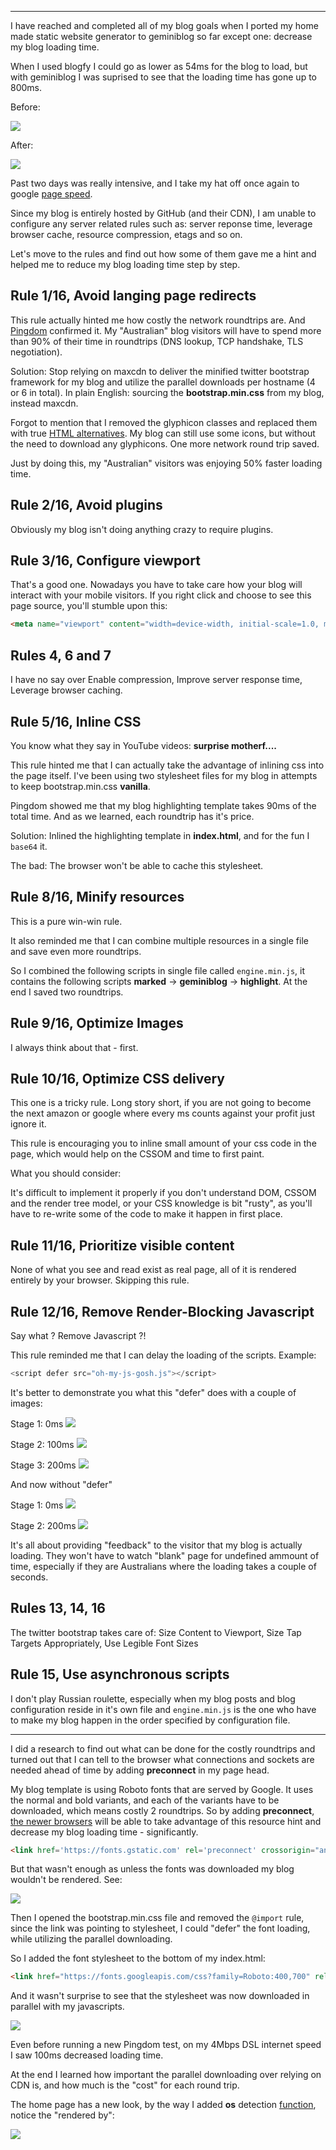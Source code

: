 
---

I have reached and completed all of my blog goals when I ported my home made static website generator to geminiblog so far except one: decrease my blog loading time.

When I used blogfy I could go as lower as 54ms for the blog to load, but with geminiblog I was suprised to see that the loading time has gone up to 800ms.

Before:

![](img/file/revup/1.png)

After:

![](img/file/revup/2.png)

Past two days was really intensive, and I take my hat off once again to google [page speed](https://developers.google.com/speed/docs/insights/rules#speed-rules).

Since my blog is entirely hosted by GitHub (and their CDN), I am unable to configure any server related rules such as: server reponse time, leverage browser cache, resource compression, etags and so on.

Let's move to the rules and find out how some of them gave me a hint and helped me to reduce my blog loading time step by step.

## Rule 1/16, Avoid langing page redirects

This rule actually hinted me how costly the network roundtrips are. And [Pingdom](http://tools.pingdom.com/fpt/) confirmed it. My "Australian" blog visitors will have to spend more than 90% of their time in roundtrips (DNS lookup, TCP handshake, TLS negotiation).

Solution: Stop relying on maxcdn to deliver the minified twitter bootstrap framework for my blog and utilize the parallel downloads per hostname (4 or 6 in total). In plain English: sourcing the **bootstrap.min.css** from my blog, instead maxcdn.

Forgot to mention that I removed the glyphicon classes and replaced them with true [HTML alternatives](http://www.w3schools.com/html/html_symbols.asp). My blog can still use some icons, but without the need to download any glyphicons. One more network round trip saved.

Just by doing this, my "Australian" visitors was enjoying 50% faster loading time.

## Rule 2/16, Avoid plugins
Obviously my blog isn't doing anything crazy to require plugins.

## Rule 3/16, Configure viewport
That's a good one. Nowadays you have to take care how your blog will interact with your mobile visitors. If you right click and choose to see this page source, you'll stumble upon this:

```html
<meta name="viewport" content="width=device-width, initial-scale=1.0, maximum-scale=1.0">
```

## Rules 4, 6 and 7
I have no say over Enable compression, Improve server response time, Leverage browser caching.

## Rule 5/16, Inline CSS
You know what they say in YouTube videos: **surprise motherf....**

This rule hinted me that I can actually take the advantage of inlining css into the page itself. I've been using two stylesheet files for my blog in attempts to keep bootstrap.min.css **vanilla**.

Pingdom showed me that my blog highlighting template takes 90ms of the total time. And as we learned, each roundtrip has it's price.

Solution: Inlined the highlighting template in **index.html**, and for the fun I `base64` it.

The bad: The browser won't be able to cache this stylesheet.


## Rule 8/16, Minify resources
This is a pure win-win rule.

It also reminded me that I can combine multiple resources in a single file and save even more roundtrips.

So I combined the following scripts in single file called `engine.min.js`, it contains the following scripts **marked** -> **geminiblog** -> **highlight**. At the end I saved two roundtrips.

## Rule 9/16, Optimize Images
I always think about that - first.

## Rule 10/16, Optimize CSS delivery
This one is a tricky rule. Long story short, if you are not going to become the next amazon or google where every ms counts against your profit just ignore it.

This rule is encouraging you to inline small amount of your css code in the page, which would help on the CSSOM and time to first paint.

What you should consider:

It's difficult to implement it properly if you don't understand DOM, CSSOM and the render tree model, or your CSS knowledge is bit "rusty", as you'll have to re-write some of the code to make it happen in first place.

## Rule 11/16, Prioritize visible content
None of what you see and read exist as real page, all of it is rendered entirely by your browser. Skipping this rule.

## Rule 12/16, Remove Render-Blocking Javascript
Say what ? Remove Javascript ?!

This rule reminded me that I can delay the loading of the scripts. Example:

```javascript
<script defer src="oh-my-js-gosh.js"></script>
```

It's better to demonstrate you what this "defer" does with a couple of images:

Stage 1: 0ms
![](img/file/revup/demo1.png)

Stage 2: 100ms
![](img/file/revup/demo2.png)

Stage 3: 200ms
![](img/file/revup/demo3.png)

And now without "defer"

Stage 1: 0ms
![](img/file/revup/demo1.png)

Stage 2: 200ms
![](img/file/revup/demo3.png)

It's all about providing "feedback" to the visitor that my blog is actually loading. They won't have to watch "blank" page for undefined ammount of time, especially if they are Australians where the loading takes a couple of seconds.

## Rules 13, 14, 16
The twitter bootstrap takes care of: Size Content to Viewport, Size Tap Targets Appropriately, Use Legible Font Sizes

## Rule 15, Use asynchronous scripts
I don't play Russian roulette, especially when my blog posts and blog configuration reside in it's own file and `engine.min.js` is the one who have to make my blog happen in the order specified by configuration file.

---

I did a research to find out what can be done for the costly roundtrips and turned out that I can tell to the browser what connections and sockets are needed ahead of time by adding **preconnect** in my page head.

My blog template is using Roboto fonts that are served by Google. It uses the normal and bold variants, and each of the variants have to be downloaded, which means costly 2 roundtrips. So by adding **preconnect**, [the newer browsers](http://caniuse.com/link-rel-preconnect) will be able to take advantage of this resource hint and decrease my blog loading time - significantly.

```html
<link href='https://fonts.gstatic.com' rel='preconnect' crossorigin="anonymous">
```

But that wasn't enough as unless the fonts was downloaded my blog wouldn't be rendered. See:

![](img/file/revup/font1.png)

Then I opened the bootstrap.min.css file and removed the `@import` rule, since the link was pointing to stylesheet, I could "defer" the font loading, while utilizing the parallel downloading.

So I added the font stylesheet to the bottom of my index.html:

```html
<link href="https://fonts.googleapis.com/css?family=Roboto:400,700" rel="stylesheet" type="text/css">
```

And it wasn't surprise to see that the stylesheet was now downloaded in parallel with my javascripts.

![](img/file/revup/font2.png)

Even before running a new Pingdom test, on my 4Mbps DSL internet speed I saw 100ms decreased loading time.

At the end I learned how important the parallel downloading over relying on CDN is, and how much is the "cost" for each round trip.

The home page has a new look, by the way I added **os** detection [function](https://github.com/wifiextender/wifiextender.github.io/blob/master/dev/geminiblog.js#L682), notice the "rendered by":

![](img/file/revup/new_look.png)
